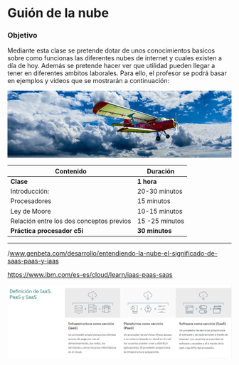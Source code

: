 # Guión de la nube

### Objetivo

Mediante esta clase se pretende dotar de unos conocimientos basicos sobre como funcionas las diferentes nubes de internet y cuales existen a día de hoy. Además se pretende hacer ver que utilidad pueden llegar a tener en diferentes ambitos laborales. Para ello, el profesor se podrá basar en ejemplos y videos que se mostrarán a continuación:


![alt text](la_nube_intro.jpg)

| Contenido | Duración |
| ----- | ----- |
| **Clase** | **1 hora** |
| Introducción: | 20-30 minutos |
|	Procesadores | 15 minutos |
|	Ley de Moore | 10-15 minutos |
| Relación entre los dos conceptos previos | 15 -25 minutos |
| **Práctica procesador c5i** | **30 minutos** |

***
/www.genbeta.com/desarrollo/entendiendo-la-nube-el-significado-de-saas-paas-y-iaas

https://www.ibm.com/es-es/cloud/learn/iaas-paas-saas


![Alt text](Isaas_Paas_Saas.PNG)
